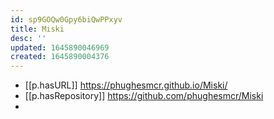 ```yaml
---
id: sp9GOQw0Gpy6biQwPPxyv
title: Miski
desc: ''
updated: 1645890046969
created: 1645890004376
---
```



- [[p.hasURL]] https://phughesmcr.github.io/Miski/
- [[p.hasRepository]] https://github.com/phughesmcr/Miski
-  